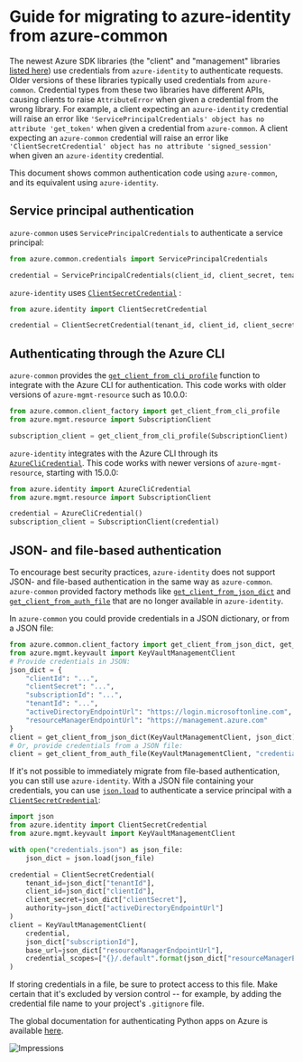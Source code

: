# Guide for migrating to azure-identity from azure-common

The newest Azure SDK libraries (the "client" and "management" libraries
[listed here](https://azure.github.io/azure-sdk/releases/latest/python.html))
use credentials from `azure-identity` to authenticate requests. Older versions
of these libraries typically used credentials from `azure-common`. Credential
types from these two libraries have different APIs, causing clients to raise
`AttributeError` when given a credential from the wrong library. For example, a
client expecting an `azure-identity` credential will raise an error like
`'ServicePrincipalCredentials' object has no attribute 'get_token'` when given a
credential from `azure-common`. A client expecting an `azure-common` credential
will raise an error like
`'ClientSecretCredential' object has no attribute 'signed_session'` when given
an `azure-identity` credential.

This document shows common authentication code using `azure-common`, and its
equivalent using `azure-identity`.

## Service principal authentication

`azure-common` uses `ServicePrincipalCredentials` to authenticate a service principal:

```py
from azure.common.credentials import ServicePrincipalCredentials

credential = ServicePrincipalCredentials(client_id, client_secret, tenant=tenant_id)
```

`azure-identity` uses [`ClientSecretCredential`][client_secret_cred] :

```py
from azure.identity import ClientSecretCredential

credential = ClientSecretCredential(tenant_id, client_id, client_secret)
```

## Authenticating through the Azure CLI

`azure-common` provides the
[`get_client_from_cli_profile`][get_client_from_cli_profile] function to
integrate with the Azure CLI for authentication. This code works with older
versions of `azure-mgmt-resource` such as 10.0.0:

```py
from azure.common.client_factory import get_client_from_cli_profile
from azure.mgmt.resource import SubscriptionClient

subscription_client = get_client_from_cli_profile(SubscriptionClient)
```

`azure-identity` integrates with the Azure CLI through its
[`AzureCliCredential`][cli_cred]. This code works with newer versions of
`azure-mgmt-resource`, starting with 15.0.0:

```py
from azure.identity import AzureCliCredential
from azure.mgmt.resource import SubscriptionClient

credential = AzureCliCredential()
subscription_client = SubscriptionClient(credential)
```

## JSON- and file-based authentication

To encourage best security practices, `azure-identity` does not support JSON- and file-based authentication in the same
way as `azure-common`. `azure-common` provided factory methods like [`get_client_from_json_dict`][client_from_json] and
[`get_client_from_auth_file`][client_from_auth_file] that are no longer available in `azure-identity`.

In `azure-common` you could provide credentials in a JSON dictionary, or from a JSON file:
```python
from azure.common.client_factory import get_client_from_json_dict, get_client_from_auth_file
from azure.mgmt.keyvault import KeyVaultManagementClient
# Provide credentials in JSON:
json_dict = {
    "clientId": "...",
    "clientSecret": "...",
    "subscriptionId": "...",
    "tenantId": "...",
    "activeDirectoryEndpointUrl": "https://login.microsoftonline.com",
    "resourceManagerEndpointUrl": "https://management.azure.com"
}
client = get_client_from_json_dict(KeyVaultManagementClient, json_dict)
# Or, provide credentials from a JSON file:
client = get_client_from_auth_file(KeyVaultManagementClient, "credentials.json")
```

If it's not possible to immediately migrate from file-based authentication, you can still use `azure-identity`. With a
JSON file containing your credentials, you can use [`json.load`][json] to authenticate a service principal with a
[`ClientSecretCredential`][client_secret_cred]:
```python
import json
from azure.identity import ClientSecretCredential
from azure.mgmt.keyvault import KeyVaultManagementClient

with open("credentials.json") as json_file:
    json_dict = json.load(json_file)

credential = ClientSecretCredential(
    tenant_id=json_dict["tenantId"],
    client_id=json_dict["clientId"],
    client_secret=json_dict["clientSecret"],
    authority=json_dict["activeDirectoryEndpointUrl"]
)
client = KeyVaultManagementClient(
    credential,
    json_dict["subscriptionId"],
    base_url=json_dict["resourceManagerEndpointUrl"],
    credential_scopes=["{}/.default".format(json_dict["resourceManagerEndpointUrl"])]
)
```

If storing credentials in a file, be sure to protect access to this file. Make certain that it's excluded by version
control -- for example, by adding the credential file name to your project's `.gitignore` file.

The global documentation for authenticating Python apps on Azure is available [here][authenticate_docs].

[authenticate_docs]: https://docs.microsoft.com/azure/developer/python/sdk/authentication-overview?tabs=cmd
[cli_cred]: https://aka.ms/azsdk/python/identity/docs#azure.identity.AzureCliCredential
[client_from_json]: https://docs.microsoft.com/python/api/azure-common/azure.common.client_factory?view=azure-python#get-client-from-json-dict-client-class--config-dict----kwargs-
[client_from_auth_file]: https://docs.microsoft.com/python/api/azure-common/azure.common.client_factory?view=azure-python#get-client-from-auth-file-client-class--auth-path-none----kwargs-
[client_secret_cred]: https://aka.ms/azsdk/python/identity/docs#azure.identity.ClientSecretCredential
[get_client_from_cli_profile]: https://docs.microsoft.com/python/api/azure-common/azure.common.client_factory?view=azure-python#get-client-from-cli-profile-client-class----kwargs-
[json]: https://docs.python.org/3/library/json.html#json.load

![Impressions](https://azure-sdk-impressions.azurewebsites.net/api/impressions/azure-sdk-for-python%2Fsdk%2Fidentity%2Fazure-identity%2Fmigration_guide.png)